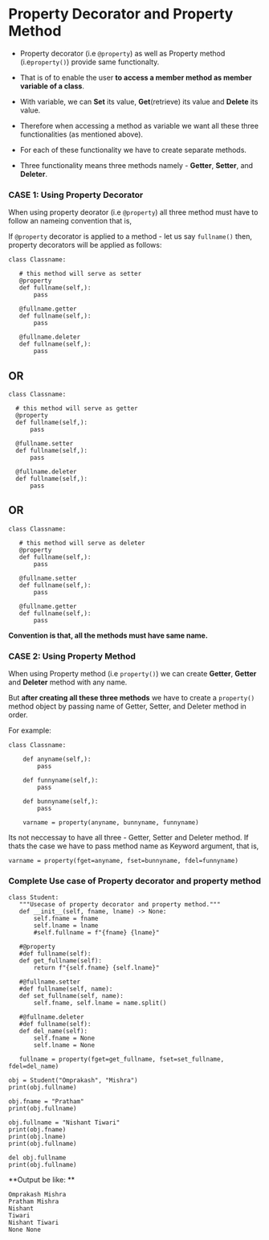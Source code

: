 # Property Decorator and Property Method
 - Property decorator (i.e `@property`) as well as Property method (i.e`property()`) provide same functionalty.

 - That is of to enable the user **to access a member method as member variable of a class**.

 - With variable, we can **Set** its value, **Get**(retrieve) its value and **Delete** its value.

 - Therefore when accessing a method as variable we want all these three functionalities (as mentioned above).

 - For each of these functionality we have to create separate methods.

 - Three functionality means three methods namely - **Getter**, **Setter**, and **Deleter**.

### CASE 1: Using Property Decorator 
 When using property deorator (i.e `@property`) all three method must have to follow an nameing convention that is,

 If `@property` decorator is applied to a method - let us say `fullname()` then, property decorators will be applied as follows:

 ```
 class Classname:
 
    # this method will serve as setter
    @property
    def fullname(self,):
        pass

    @fullname.getter
    def fullname(self,):
        pass

    @fullname.deleter
    def fullname(self,):
        pass
 ```
   ## OR
  ```
 class Classname:
 
    # this method will serve as getter
    @property
    def fullname(self,):
        pass

    @fullname.setter
    def fullname(self,):
        pass

    @fullname.deleter
    def fullname(self,):
        pass
 ```
   ## OR
 ```
 class Classname:
 
    # this method will serve as deleter
    @property
    def fullname(self,):
        pass

    @fullname.setter
    def fullname(self,):
        pass

    @fullname.getter
    def fullname(self,):
        pass
 ```
 **Convention is that, all the methods must have same name.**

### CASE 2: Using Property Method 
When using Property method (i.e `property()`) we can create **Getter**, **Getter** and **Deleter** method with any name. 

But **after creating all these three methods** we have to create a `property()` method object by passing name of Getter, Setter, and Deleter method in order.

For example:
```
class Classname:
    
    def anyname(self,):
        pass

    def funnyname(self,):
        pass

    def bunnyname(self,):
        pass

    varname = property(anyname, bunnyname, funnyname)
 ```
 Its not neccessay to have all three - Getter, Setter and Deleter method. If thats the case we have to pass method name as Keyword argument, that is,
 ```
 varname = property(fget=anyname, fset=bunnyname, fdel=funnyname)
 ```
 
 ### Complete Use case of Property decorator and property method
 ```
 class Student:
    """Usecase of property decorator and property method."""
    def __init__(self, fname, lname) -> None:
        self.fname = fname
        self.lname = lname
        #self.fullname = f"{fname} {lname}"

    #@property
    #def fullname(self):
    def get_fullname(self):
        return f"{self.fname} {self.lname}"

    #@fullname.setter
    #def fullname(self, name):
    def set_fullname(self, name):
        self.fname, self.lname = name.split()
    
    #@fullname.deleter
    #def fullname(self):
    def del_name(self):
        self.fname = None
        self.lname = None
    
    fullname = property(fget=get_fullname, fset=set_fullname, fdel=del_name) 

obj = Student("Omprakash", "Mishra")
print(obj.fullname)

obj.fname = "Pratham"
print(obj.fullname)

obj.fullname = "Nishant Tiwari"
print(obj.fname)
print(obj.lname)
print(obj.fullname)

del obj.fullname
print(obj.fullname)
```
**Output be like: **
```
Omprakash Mishra
Pratham Mishra
Nishant
Tiwari
Nishant Tiwari
None None
```
